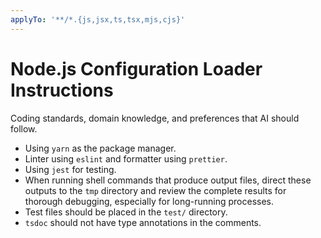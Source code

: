 ```yaml
---
applyTo: '**/*.{js,jsx,ts,tsx,mjs,cjs}'
---
```

# Node.js Configuration Loader Instructions

Coding standards, domain knowledge, and preferences that AI should follow.

- Using `yarn` as the package manager.
- Linter using `eslint` and formatter using `prettier`.
- Using `jest` for testing.
- When running shell commands that produce output files, direct these outputs to the `tmp` directory and review the complete results for thorough debugging, especially for long-running processes.
- Test files should be placed in the `test/` directory.
- `tsdoc` should not have type annotations in the comments.